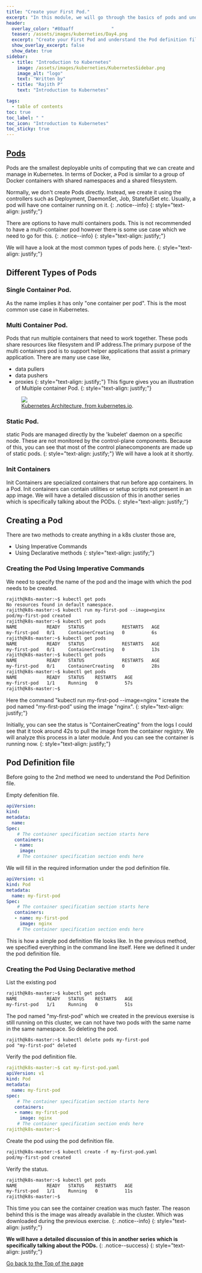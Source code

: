 ```yaml
---
title: "Create your First Pod."
excerpt: "In this module, we will go through the basics of pods and understand the structure of pod definition."
header:
  overlay_color: "#80aaff              "
  teaser: /assets/images/kuberneties/Day4.png
  excerpt: "Create your First Pod and understand the Pod definition file."
  show_overlay_excerpt: false
  show_date: true
sidebar:
  - title: "Introduction to Kubernetes"
    image: /assets/images/kuberneties/KubernetesSidebar.png
    image_alt: "logo"
    text: "Written by"
  - title: "Rajith P"
    text: "Introduction to Kubernetes"

tags:
  - table of contents
toc: true
toc_label: " "
toc_icon: "Introduction to Kubernetes"
toc_sticky: true
---
```


## [Pods](https://kubernetes.io/docs/concepts/workloads/pods/#using-pods)

Pods are the smallest deployable units of computing that we can create and manage in Kubernetes. In terms of Docker, a Pod is similar to a group of Docker containers with shared namespaces and a shared filesystem.

Normally, we don't create Pods directly. Instead, we create it using the controllers such as Deployment, DaemonSet, Job, StatefulSet etc. Usually, a pod will have one container running on it. 
{: .notice--info}
{: style="text-align: justify;"}


There are options to have multi containers pods. This is not recommended to have a multi-container pod however there is some use case which we need to go for this.
{: .notice--info}
{: style="text-align: justify;"}

We will have a look at the most common types of pods here.
{: style="text-align: justify;"}

## Different Types of Pods 

### Single Container Pod.

As the name implies it has only "one container per pod". This is the most common use case in Kubernetes.

### Multi Container Pod.

Pods that run multiple containers that need to work together. These pods share resources like filesystem and IP address.The primary purpose of the multi containers pod is to support helper applications that assist a primary application. There are many use case like,
* data pullers
* data pushers
* proxies
{: style="text-align: justify;"}
This figure gives you an illustration of Multiple container Pod.
{: style="text-align: justify;"}

<figure>
	<a href="https://d33wubrfki0l68.cloudfront.net/aecab1f649bc640ebef1f05581bfcc91a48038c4/728d6/images/docs/pod.svg"><img src="https://d33wubrfki0l68.cloudfront.net/aecab1f649bc640ebef1f05581bfcc91a48038c4/728d6/images/docs/pod.svg"></a>
	<figcaption><a href="https://kubernetes.io/docs/concepts/overview/components/" title="Kubernetes Architecture, on kubernetes.io">Kubernetes Architecture, from kubernetes.io</a>.</figcaption>
</figure>


### Static Pod.

static Pods are managed directly by the 'kubelet' daemon on a specific node. These are not monitored by the control-plane components. Because of this, you can see that most of the control planecomponents are made up of static pods.
{: style="text-align: justify;"}
We will have a look at it shortly.

### Init Containers

Init Containers are specialized containers that run before app containers. In a Pod. Init containers can contain utilities or setup scripts not present in an app image. We will have a detailed discussion of this in another series which is specifically talking about the PODs.
{: style="text-align: justify;"}
## Creating a Pod

There are two methods to create anything in a k8s cluster those are, 

* Using Imperative Commands
* Using Declarative methods
{: style="text-align: justify;"}

### Creating the Pod Using Imperative Commands

We need to specify the name of the pod and the image with which the pod needs to be created.

```markdown
rajith@k8s-master:~$ kubectl get pods
No resources found in default namespace.
rajith@k8s-master:~$ kubectl run my-first-pod --image=nginx 
pod/my-first-pod created
rajith@k8s-master:~$ kubectl get pods
NAME           READY   STATUS              RESTARTS   AGE
my-first-pod   0/1     ContainerCreating   0          6s
rajith@k8s-master:~$ kubectl get pods
NAME           READY   STATUS              RESTARTS   AGE
my-first-pod   0/1     ContainerCreating   0          13s
rajith@k8s-master:~$ kubectl get pods
NAME           READY   STATUS              RESTARTS   AGE
my-first-pod   0/1     ContainerCreating   0          28s
rajith@k8s-master:~$ kubectl get pods
NAME           READY   STATUS    RESTARTS   AGE
my-first-pod   1/1     Running   0          57s
rajith@k8s-master:~$ 
```
Here the command "kubectl run my-first-pod --image=nginx " icreate the pod named "my-first-pod" using the image "nginx". 
{: style="text-align: justify;"}

Initially, you can see the status is "ContainerCreating" from the logs I could see that it took around 42s to pull the image from the container registry. We will analyze this process in a later module. And you can see the container is running now. 
{: style="text-align: justify;"}

## Pod Definition file

Before going to the 2nd method we need to understand the Pod Definition file.

Empty defenition file. 

```yaml
apiVersion: 
kind: 
metadata:
  name: 
Spec:
    # The container specification section starts here
   containers:
   - name: 
     image: 
    # The container specification section ends here
```
We will fill in the required information under the pod definition file.

```yaml
apiVersion: v1
kind: Pod
metadata:
  name: my-first-pod
Spec:
    # The container specification section starts here
   containers:
   - name: my-first-pod
     image: nginx
    # The container specification section ends here
```
This is how a simple pod definition file looks like. In the previous method, we specified everything in the command line itself. Here we defined it under the pod definition file.
### Creating the Pod Using Declarative method


List the existing pod 
```markdown
rajith@k8s-master:~$ kubectl get pods
NAME           READY   STATUS    RESTARTS   AGE
my-first-pod   1/1     Running   0          51s
```
The pod named "my-first-pod" which we created in the previous exersise is still running on this cluster, we can not have two pods with the same name in the same namespace. So deleting the pod.
```markdown
rajith@k8s-master:~$ kubectl delete pods my-first-pod 
pod "my-first-pod" deleted
```
Verify the pod definition file.

```yaml
rajith@k8s-master:~$ cat my-first-pod.yaml
apiVersion: v1
kind: Pod
metadata:
  name: my-first-pod
spec:
    # The container specification section starts here
   containers:
   - name: my-first-pod
     image: nginx
    # The container specification section ends here
rajith@k8s-master:~$ 
```

Create the pod using the pod definition file.

```markdown
rajith@k8s-master:~$ kubectl create -f my-first-pod.yaml 
pod/my-first-pod created
```

Verify the status.

```markdown
rajith@k8s-master:~$ kubectl get pods 
NAME           READY   STATUS    RESTARTS   AGE
my-first-pod   1/1     Running   0          11s
rajith@k8s-master:~$ 
```
This time you can see the container creation was much faster. The reason behind this is the image was already available in the cluster. Which was downloaded during the previous exercise.
{: .notice--info}
{: style="text-align: justify;"}

**We will have a detailed discussion of this in another series which is specifically talking about the PODs.**
{: .notice--success}
{: style="text-align: justify;"}

<div markdown="0"><a href="#" class="btn btn--success">Go back to the Top of the page </a></div>



